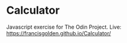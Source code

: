 # Calculator 
Javascript exercise for The Odin Project. Live: https://francisgolden.github.io/Calculator/
